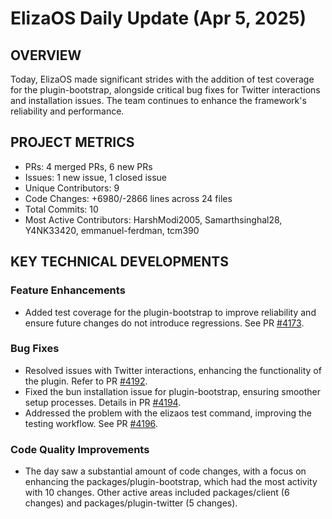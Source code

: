 # ElizaOS Daily Update (Apr 5, 2025)

## OVERVIEW

Today, ElizaOS made significant strides with the addition of test coverage for the plugin-bootstrap, alongside critical bug fixes for Twitter interactions and installation issues. The team continues to enhance the framework's reliability and performance.

## PROJECT METRICS

- PRs: 4 merged PRs, 6 new PRs
- Issues: 1 new issue, 1 closed issue
- Unique Contributors: 9
- Code Changes: +6980/-2866 lines across 24 files
- Total Commits: 10
- Most Active Contributors: HarshModi2005, Samarthsinghal28, Y4NK33420, emmanuel-ferdman, tcm390

## KEY TECHNICAL DEVELOPMENTS

### Feature Enhancements

- Added test coverage for the plugin-bootstrap to improve reliability and ensure future changes do not introduce regressions. See PR [#4173](https://github.com/elizaos/eliza/pull/4173).

### Bug Fixes

- Resolved issues with Twitter interactions, enhancing the functionality of the plugin. Refer to PR [#4192](https://github.com/elizaos/eliza/pull/4192).
- Fixed the bun installation issue for plugin-bootstrap, ensuring smoother setup processes. Details in PR [#4194](https://github.com/elizaos/eliza/pull/4194).
- Addressed the problem with the elizaos test command, improving the testing workflow. See PR [#4196](https://github.com/elizaos/eliza/pull/4196).

### Code Quality Improvements

- The day saw a substantial amount of code changes, with a focus on enhancing the packages/plugin-bootstrap, which had the most activity with 10 changes. Other active areas included packages/client (6 changes) and packages/plugin-twitter (5 changes).
